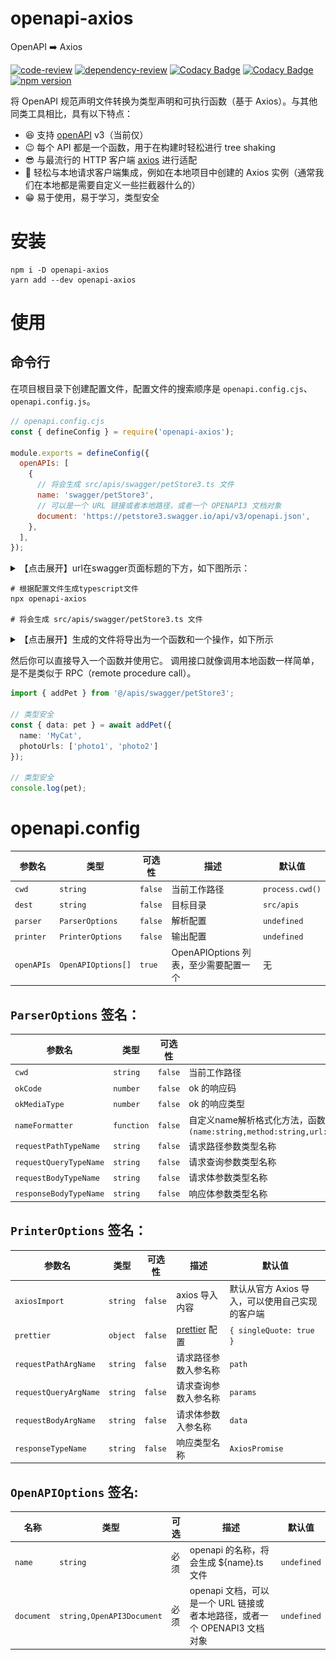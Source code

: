 # openapi-axios

OpenAPI ➡️ Axios

[![code-review](https://github.com/FrontEndDev-org/openapi-axios/actions/workflows/code-review.yml/badge.svg)](https://github.com/FrontEndDev-org/openapi-axios/actions/workflows/code-review.yml)
[![dependency-review](https://github.com/FrontEndDev-org/openapi-axios/actions/workflows/dependency-review.yml/badge.svg)](https://github.com/FrontEndDev-org/openapi-axios/actions/workflows/dependency-review.yml)
[![Codacy Badge](https://app.codacy.com/project/badge/Grade/4fa1acaeb717469caddfe21a84c50bb2)](https://app.codacy.com/gh/FrontEndDev-org/openapi-axios/dashboard?utm_source=gh&utm_medium=referral&utm_content=&utm_campaign=Badge_grade)
[![Codacy Badge](https://app.codacy.com/project/badge/Coverage/4fa1acaeb717469caddfe21a84c50bb2)](https://app.codacy.com/gh/FrontEndDev-org/openapi-axios/dashboard?utm_source=gh&utm_medium=referral&utm_content=&utm_campaign=Badge_coverage)
[![npm version](https://badge.fury.io/js/openapi-axios.svg)](https://npmjs.com/package/openapi-axios)

将 OpenAPI 规范声明文件转换为类型声明和可执行函数（基于 Axios）。与其他同类工具相比，具有以下特点：

- 😆 支持 [openAPI](https://www.openapis.org/) v3（当前仅）
- 😉 每个 API 都是一个函数，用于在构建时轻松进行 tree shaking
- 😎 与最流行的 HTTP 客户端 [axios](https://axios-http.com/) 进行适配
- 🤗 轻松与本地请求客户端集成，例如在本地项目中创建的 Axios 实例（通常我们在本地都是需要自定义一些拦截器什么的）
- 😁 易于使用，易于学习，类型安全

# 安装

```shell
npm i -D openapi-axios
yarn add --dev openapi-axios
```

# 使用

## 命令行

在项目根目录下创建配置文件，配置文件的搜索顺序是 `openapi.config.cjs`、`openapi.config.js`。

```js
// openapi.config.cjs
const { defineConfig } = require('openapi-axios');

module.exports = defineConfig({
  openAPIs: [
    {
      // 将会生成 src/apis/swagger/petStore3.ts 文件
      name: 'swagger/petStore3',
      // 可以是一个 URL 链接或者本地路径，或者一个 OPENAPI3 文档对象
      document: 'https://petstore3.swagger.io/api/v3/openapi.json',
    },
  ],
});
```

<details>
<summary>【点击展开】url在swagger页面标题的下方，如下图所示：</summary>

![swagger-url-position.png](swagger-url-position.png)

</details>

```shell
# 根据配置文件生成typescript文件
npx openapi-axios

# 将会生成 src/apis/swagger/petStore3.ts 文件
```

<details>
<summary>【点击展开】生成的文件将导出为一个函数和一个操作，如下所示</summary>

```ts
// src/apis/swagger/petStore3.ts

import type { OneOf } from 'openapi-axios/helpers';
import type { AxiosPromise, AxiosRequestConfig } from 'axios';
import {
  DELETE,
  GET,
  HEAD,
  OPTIONS,
  PATCH,
  POST,
  PUT,
  resolveURL,
} from 'openapi-axios/helpers';
import axios from 'axios';

const request = axios.request;
const BASE_URL = '/api/v3';

// ...

export type Pet = {
  category?: Category;
  /**
   * @format int64
   * @example 10
   */
  id?: number;
  /**
   * @example doggie
   */
  name: string;
  photoUrls: Array<string>;
  /**
   * @description pet status in the store
   */
  status?: 'available' | 'pending' | 'sold';
  tags?: Array<Tag>;
};

// ...

export type AddPetReqData = Pet;
export type AddPetResData = Pet;
/**
 * @title Add a new pet to the store
 * @description Add a new pet to the store
 */
export async function addPet(
  data: AddPetReqData,
  config?: AxiosRequestConfig
): AxiosPromise<AddPetResData> {
  return request({
    url: resolveURL(BASE_URL, `/pet`),
    method: POST,
    data,
    ...config,
  });
}

// ...
```
</details>

然后你可以直接导入一个函数并使用它。 调用接口就像调用本地函数一样简单，是不是类似于 RPC（remote procedure call）。

```ts
import { addPet } from '@/apis/swagger/petStore3';

// 类型安全
const { data: pet } = await addPet({
  name: 'MyCat',
  photoUrls: ['photo1', 'photo2']
});

// 类型安全
console.log(pet);
```


# openapi.config

| 参数名           | 类型                 | 可选性     | 描述                         | 默认值                         |
|---------------|--------------------|---------|----------------------------|-----------------------------|
| `cwd`         | `string`           | `false` | 当前工作路径                     | `process.cwd()`             |
| `dest`        | `string`           | `false` | 目标目录                       | `src/apis`                  |
| `parser`      | `ParserOptions`    | `false` | 解析配置                       | `undefined`                 |
| `printer`     | `PrinterOptions`   | `false` | 输出配置                       | `undefined`                 |
| `openAPIs`    | `OpenAPIOptions[]` | `true`  | OpenAPIOptions 列表，至少需要配置一个 | 无                           |

## `ParserOptions` 签名：
| 参数名                    | 类型         | 可选性     | 描述                                                                                           | 默认值                  |
|------------------------|------------|---------|----------------------------------------------------------------------------------------------|----------------------|
| `cwd`                  | `string`   | `false` | 当前工作路径                                                                                       | `process.cwd()`      |
| `okCode`               | `number`   | `false` | ok 的响应码                                                                                      | `200`                |
| `okMediaType`          | `number`   | `false` | ok 的响应类型                                                                                     | `application/json`   |
| `nameFormatter`        | `function` | `false` | 自定义name解析格式化方法，函数签名 ```(name:string,method:string,url:string,operationId?:string)=>string``` | ```(name) => name``` |
| `requestPathTypeName`  | `string`   | `false` | 请求路径参数类型名称                                                                                   | `ReqPath`            |
| `requestQueryTypeName` | `string`   | `false` | 请求查询参数类型名称                                                                                   | `ReqParams`          |
| `requestBodyTypeName`  | `string`   | `false` | 请求体参数类型名称                                                                                    | `ReqData`            |
| `responseBodyTypeName` | `string`   | `false` | 响应体参数类型名称                                                                                    | `ResData`            |

## `PrinterOptions` 签名：
| 参数名                   | 类型       | 可选性     | 描述                                  | 默认值                         |
|-----------------------|----------|---------|-------------------------------------|-----------------------------|
| `axiosImport`         | `string` | `false` | axios 导入内容                          | 默认从官方 Axios 导入，可以使用自己实现的客户端 |
| `prettier`            | `object` | `false` | [prettier](https://prettier.io/) 配置 | `{ singleQuote: true }`     |
| `requestPathArgName`  | `string` | `false` | 请求路径参数入参名称                          | `path`                      |
| `requestQueryArgName` | `string` | `false` | 请求查询参数入参名称                          | `params`                    |
| `requestBodyArgName`  | `string` | `false` | 请求体参数入参名称                           | `data`                      |
| `responseTypeName`    | `string` | `false` | 响应类型名称                              | `AxiosPromise`              |

## `OpenAPIOptions` 签名:

| 名称         | 类型                        | 可选 | 描述                                               | 默认值         |
|------------|---------------------------|----|--------------------------------------------------|-------------|
| `name`     | `string`                  | 必须 | openapi 的名称，将会生成 ${name}.ts 文件                   | `undefined` |
| `document` | `string,OpenAPI3Document` | 必须 | openapi 文档，可以是一个 URL 链接或者本地路径，或者一个 OPENAPI3 文档对象 | `undefined` |


